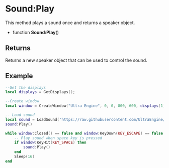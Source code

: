 # Sound:Play

This method plays a sound once and returns a speaker object.

- function **Sound:Play**()

## Returns

Returns a new speaker object that can be used to control the sound.

## Example

```lua
--Get the displays
local displays = GetDisplays();

--Create window
local window = CreateWindow("Ultra Engine", 0, 0, 800, 600, displays[1], WINDOW_TITLEBAR | WINDOW_CENTER);

-- Load sound
local sound = LoadSound("https://raw.githubusercontent.com/UltraEngine/Documentation/master/Assets/Sound/notification.wav")
sound:Play()

while window:Closed() == false and window:KeyDown(KEY_ESCAPE) == false do
    -- Play sound when space key is pressed
    if window:KeyHit(KEY_SPACE) then
        sound:Play()
    end
    Sleep(16)
end
```
